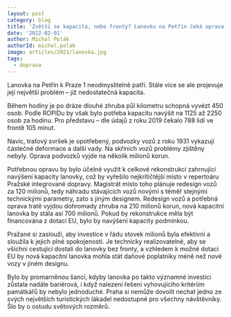 ```yaml
---
layout: post
category: blog
title: 'Zvětší se kapacita, nebo fronty? Lanovku na Petřín čeká oprava'
date: '2022-02-01'
author: Michal Polák
authorId: michal.polak
image: articles/2021/lanovka.jpg
tags:
  - doprava
---
```


Lanovka na Petřín k Praze 1 neodmyslitelně patří. Stále více se ale projevuje její největší problém – již nedostatečná kapacita.

Během hodiny je po dráze dlouhé zhruba půl kilometru schopná vyvézt 450 osob. Podle ROPIDu by však bylo potřeba kapacitu navýšit na 1125 až 2250 osob za hodinu. Pro představu – dle údajů z roku 2019 čekalo 788 lidí ve frontě 105 minut. 

Navíc, traťový svršek je opotřebený, podvozky vozů z roku 1931 vykazují částečné deformace a další vady. Na skříních vozů problémy zjištěny nebyly. Oprava podvozků vyjde na několik milionů korun.

Potřebnou opravu by bylo účelné využít k celkové rekonstrukci zahrnující navýšení kapacity lanovky, což by vyřešilo nejkritičtější místo v repertoáru Pražské integrované dopravy. Magistrát místo toho plánuje redesign vozů za 120 milionů, tedy náhradu stávajících vozů novými s téměř stejnými technickými parametry, zato s jiným designem. Redesign vozů a potřebná oprava tratě vyjdou dohromady zhruba na 210 milionů korun, nová kapacitní lanovka by stála asi 700 milionů. Pokud by rekonstrukce měla být financována z dotací EU, bylo by navýšení kapacity podmínkou.

Pražané si zaslouží, aby investice v řádu stovek milionů byla efektivní a sloužila k jejich plné spokojenosti. Je technicky realizovatelné, aby se všichni cestující dostali do lanovky bez fronty, a vzhledem k možné dotaci EU by nová kapacitní lanovka mohla stát daňové poplatníky méně než nové vozy v jiném designu.

Bylo by promarněnou šancí, kdyby lanovka po takto významné investici zůstala nadále bariérová, i když nalezení řešení vyhovujícího kritériím památkářů by nebylo jednoduché. Praha si nemůže dovolit nechat jedno ze svých největších turistických lákadel nedostupné pro všechny návštěvníky. Šlo by o ostudu světových rozměrů.


